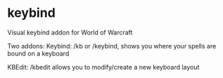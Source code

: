 # keybind
 Visual keybind addon for World of Warcraft

Two addons:
Keybind:
/kb or /keybind, shows you where your spells are bound on a keyboard

KBEdit:
/kbedit
allows you to modify/create a new keyboard layout
